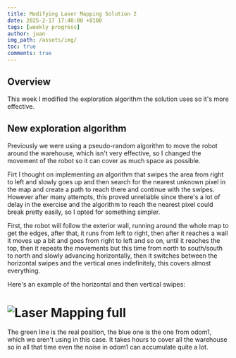 ```yaml
---
title: Modifying Laser Mapping Solution 2
date: 2025-2-17 17:40:00 +0100
tags: [weekly progress]
author: juan
img_path: /assets/img/
toc: true
comments: true
---
```


## Overview

This week I modified the exploration algorithm the solution uses so it's more effective.

## New exploration algorithm

Previously we were using a pseudo-random algorithm to move the robot around the warehouse, which isn't very effective, so I changed the movement of the robot so it can cover as much space as possible.

Firt I thought on implementing an algorithm that swipes the area from right to left and slowly goes up and then search for the nearest unknown pixel in the map and create a path to reach there and continue with the swipes. However after many attempts, this proved unreliable since there's a lot of delay in the exercise and the algorithm to reach the nearest pixel could break pretty easily, so I opted for something simpler. 

First, the robot will follow the exterior wall, running around the whole map to get the edges, after that, it runs from left to right, then after it reaches a wall it moves up a bit and goes from right to left and so on, until it reaches the top, then it repeats the movements but this time from north to south/south to north and slowly advancing horizontally, then it switches between the horizontal swipes and the vertical ones indefinitely, this covers almost everything.

Here's an example of the horizontal and then vertical swipes:

# <img src="laser_mapping_full.png" alt="Laser Mapping full">

The green line is the real position, the blue one is the one from odom1, which we aren't using in this case. It takes hours to cover all the warehouse so in all that time even the noise in odom1 can accumulate quite a lot.